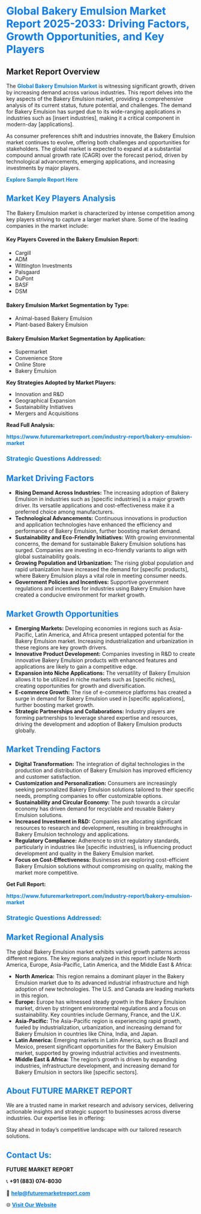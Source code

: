 <h1 style="color: #007BFF;">Global Bakery Emulsion Market Report 2025-2033: Driving Factors, Growth Opportunities, and Key Players</h1>

<section id="overview">
<h2>Market Report Overview</h2>
<p>The <a href="https://www.futuremarketreport.com/industry-report/bakery-emulsion-market" style="color: #007BFF; text-decoration: none;"><strong>Global Bakery Emulsion Market</strong></a> is witnessing significant growth, driven by increasing demand across various industries. This report delves into the key aspects of the Bakery Emulsion market, providing a comprehensive analysis of its current status, future potential, and challenges. The demand for Bakery Emulsion has surged due to its wide-ranging applications in industries such as [insert industries], making it a critical component in modern-day [applications].</p>
<p>As consumer preferences shift and industries innovate, the Bakery Emulsion market continues to evolve, offering both challenges and opportunities for stakeholders. The global market is expected to expand at a substantial compound annual growth rate (CAGR) over the forecast period, driven by technological advancements, emerging applications, and increasing investments by major players.</p>
</section>

<section id="overview">
<p><a href="https://www.futuremarketreport.com/request-sample/reportId=120394" style="color: #007BFF; text-decoration: none;"><strong>Explore Sample Report Here</strong></a></p>
</section>

<section id="key-players">
<h2 style="color: #007BFF;">Market Key Players Analysis</h2>
<p>The Bakery Emulsion market is characterized by intense competition among key players striving to capture a larger market share. Some of the leading companies in the market include:</p>
<h4>Key Players Covered in the Bakery Emulsion Report:</h4>
<ul><li>Cargill</li><li>ADM</li><li>Wittington Investments</li><li>Palsgaard</li><li>DuPont</li><li>BASF</li><li>DSM</li></ul>
<h4>Bakery Emulsion Market Segmentation by Type:</h4>
<ul><li>Animal-based Bakery Emulsion</li><li>Plant-based Bakery Emulsion</li></ul>

<h4>Bakery Emulsion Market Segmentation by Application:</h4>
<ul><li>Supermarket</li><li>Convenience Store</li><li>Online Store</li><li>Bakery Emulsion</li></ul>
<p><strong>Key Strategies Adopted by Market Players:</strong></p>
<ul>
<li>Innovation and R&D</li>
<li>Geographical Expansion</li>
<li>Sustainability Initiatives</li>
<li>Mergers and Acquisitions</li>
</ul>
</section>

<section>
<p><strong>Read Full Analysis: </strong></p><a href="https://www.futuremarketreport.com/industry-report/bakery-emulsion-market" style="color: #007BFF; text-decoration: none;"><strong>https://www.futuremarketreport.com/industry-report/bakery-emulsion-market</strong></a>
<h3 style="color: #007BFF;">Strategic Questions Addressed:</h3>
</section>

<section id="driving-factors">
<h2 style="color: #007BFF;">Market Driving Factors</h2>
<ul>
<li><strong>Rising Demand Across Industries:</strong> The increasing adoption of Bakery Emulsion in industries such as [specific industries] is a major growth driver. Its versatile applications and cost-effectiveness make it a preferred choice among manufacturers.</li>
<li><strong>Technological Advancements:</strong> Continuous innovations in production and application technologies have enhanced the efficiency and performance of Bakery Emulsion, further boosting market demand.</li>
<li><strong>Sustainability and Eco-Friendly Initiatives:</strong> With growing environmental concerns, the demand for sustainable Bakery Emulsion solutions has surged. Companies are investing in eco-friendly variants to align with global sustainability goals.</li>
<li><strong>Growing Population and Urbanization:</strong> The rising global population and rapid urbanization have increased the demand for [specific products], where Bakery Emulsion plays a vital role in meeting consumer needs.</li>
<li><strong>Government Policies and Incentives:</strong> Supportive government regulations and incentives for industries using Bakery Emulsion have created a conducive environment for market growth.</li>
</ul>
</section>

<section id="growth-opportunities">
<h2 style="color: #007BFF;">Market Growth Opportunities</h2>
<ul>
<li><strong>Emerging Markets:</strong> Developing economies in regions such as Asia-Pacific, Latin America, and Africa present untapped potential for the Bakery Emulsion market. Increasing industrialization and urbanization in these regions are key growth drivers.</li>
<li><strong>Innovative Product Development:</strong> Companies investing in R&D to create innovative Bakery Emulsion products with enhanced features and applications are likely to gain a competitive edge.</li>
<li><strong>Expansion into Niche Applications:</strong> The versatility of Bakery Emulsion allows it to be utilized in niche markets such as [specific niches], creating opportunities for growth and diversification.</li>
<li><strong>E-commerce Growth:</strong> The rise of e-commerce platforms has created a surge in demand for Bakery Emulsion used in [specific applications], further boosting market growth.</li>
<li><strong>Strategic Partnerships and Collaborations:</strong> Industry players are forming partnerships to leverage shared expertise and resources, driving the development and adoption of Bakery Emulsion products globally.</li>
</ul>
</section>

<section id="trending-factors">
<h2 style="color: #007BFF;">Market Trending Factors</h2>
<ul>
<li><strong>Digital Transformation:</strong> The integration of digital technologies in the production and distribution of Bakery Emulsion has improved efficiency and customer satisfaction.</li>
<li><strong>Customization and Personalization:</strong> Consumers are increasingly seeking personalized Bakery Emulsion solutions tailored to their specific needs, prompting companies to offer customizable options.</li>
<li><strong>Sustainability and Circular Economy:</strong> The push towards a circular economy has driven demand for recyclable and reusable Bakery Emulsion solutions.</li>
<li><strong>Increased Investment in R&D:</strong> Companies are allocating significant resources to research and development, resulting in breakthroughs in Bakery Emulsion technology and applications.</li>
<li><strong>Regulatory Compliance:</strong> Adherence to strict regulatory standards, particularly in industries like [specific industries], is influencing product development and quality in the Bakery Emulsion market.</li>
<li><strong>Focus on Cost-Effectiveness:</strong> Businesses are exploring cost-efficient Bakery Emulsion solutions without compromising on quality, making the market more competitive.</li>
</ul>
</section>

<section>
<p><strong>Get Full Report: </strong></p><a href="https://www.futuremarketreport.com/industry-report/bakery-emulsion-market" style="color: #007BFF; text-decoration: none;"><strong>https://www.futuremarketreport.com/industry-report/bakery-emulsion-market</strong></a>
<h3 style="color: #007BFF;">Strategic Questions Addressed:</h3>
</section>


<section id="regional-analysis">
<h2 style="color: #007BFF;">Market Regional Analysis</h2>
<p>The global Bakery Emulsion market exhibits varied growth patterns across different regions. The key regions analyzed in this report include North America, Europe, Asia-Pacific, Latin America, and the Middle East & Africa:</p>
<ul>
<li><strong>North America:</strong> This region remains a dominant player in the Bakery Emulsion market due to its advanced industrial infrastructure and high adoption of new technologies. The U.S. and Canada are leading markets in this region.</li>
<li><strong>Europe:</strong> Europe has witnessed steady growth in the Bakery Emulsion market, driven by stringent environmental regulations and a focus on sustainability. Key countries include Germany, France, and the U.K.</li>
<li><strong>Asia-Pacific:</strong> The Asia-Pacific region is experiencing rapid growth, fueled by industrialization, urbanization, and increasing demand for Bakery Emulsion in countries like China, India, and Japan.</li>
<li><strong>Latin America:</strong> Emerging markets in Latin America, such as Brazil and Mexico, present significant opportunities for the Bakery Emulsion market, supported by growing industrial activities and investments.</li>
<li><strong>Middle East & Africa:</strong> The region’s growth is driven by expanding industries, infrastructure development, and increasing demand for Bakery Emulsion in sectors like [specific sectors].</li>
</ul>
</section>

<footer>
<h2 style="color: #007BFF;">About FUTURE MARKET REPORT</h2>
<p>We are a trusted name in market research and advisory services, delivering actionable insights and strategic support to businesses across diverse industries. Our expertise lies in offering:</p>

<p>Stay ahead in today’s competitive landscape with our tailored research solutions.</p>

<h2 style="color: #007BFF;">Contact Us:</h2>
<p><strong>FUTURE MARKET REPORT</strong></p>
<p>📞 <strong>+91 (883) 074-8030</strong></p>
<p>📧 <strong><a href="mailto:help@futuremarketreport.com" style="color: #007BFF;">help@futuremarketreport.com</a></strong></p>
<p>🌐 <strong><a href="https://www.futuremarketreport.com/" style="color: #007BFF;">Visit Our Website</a></strong></p>
</footer>